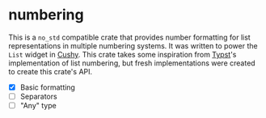 # numbering

This is a `no_std` compatible crate that provides number formatting for list
representations in multiple numbering systems. It was written to power the
`List` widget in [Cushy][cushy]. This crate takes some inspiration from
[Typst][typst]'s implementation of list numbering, but fresh implementations
were created to create this crate's API.

- [x] Basic formatting
- [ ] Separators
- [ ] "Any" type

[cushy]: https://github.com/khonsulabs/cushy
[typst]: https://github.com/typst/typst
